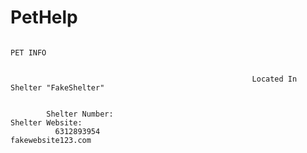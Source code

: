 # PetHelp


                                                                        PET INFO

                                                          
                                                          Located In Shelter "FakeShelter"
                                                          
                                                          
            Shelter Number:                                                                              Shelter Website:
              6312893954                                                                                fakewebsite123.com          

